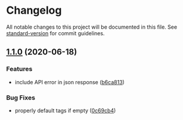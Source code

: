 # Changelog

All notable changes to this project will be documented in this file. See [standard-version](https://github.com/conventional-changelog/standard-version) for commit guidelines.

## [1.1.0](https://github.com/boundstate/craft-mailchimp/compare/v1.0.1...v1.1.0) (2020-06-18)


### Features

* include API error in json response ([b6ca813](https://github.com/boundstate/craft-mailchimp/commit/b6ca81333d5b0354cdb9f6cb5e008be3106bbf98))


### Bug Fixes

* properly default tags if empty ([0c69cb4](https://github.com/boundstate/craft-mailchimp/commit/0c69cb4129522eb53a5bea89b1c131c695c661af))
